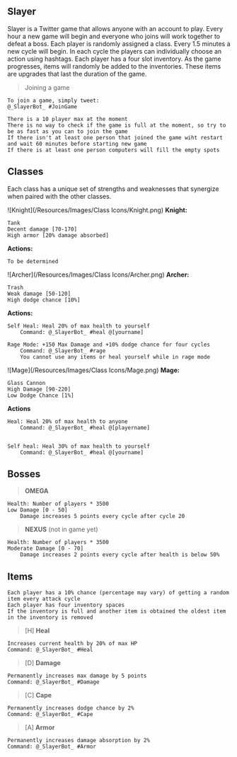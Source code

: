 ## Slayer

Slayer is a Twitter game that allows anyone with an account to play. Every hour a new game will begin and everyone who joins will work together to defeat a boss. Each player is randomly assigned a class. Every 1.5 minutes a new cycle will begin. In each cycle the players can individually choose an action using hashtags. Each player has a four slot inventory. As the game progresses, items will randomly be added to the inventories. These items are upgrades that last the duration of the game.


>Joining a game

	To join a game, simply tweet:
	@_SlayerBot_ #JoinGame

	There is a 10 player max at the moment
	There is no way to check if the game is full at the moment, so try to be as fast as you can to join the game
	If there isn't at least one person that joined the game wiht restart and wait 60 minutes before starting new game
	If there is at least one person computers will fill the empty spots


## Classes

Each class has a unique set of strengths and weaknesses that synergize when paired with the other classes.


![Knight](/Resources/Images/Class Icons/Knight.png) **Knight:**

	Tank
	Decent damage [70-170]
	High armor [20% damage absorbed]

**Actions:**


	To be determined




![Archer](/Resources/Images/Class Icons/Archer.png) **Archer:**

	Trash
	Weak damage [50-120]
	High dodge chance [10%]




**Actions:**

	Self Heal: Heal 20% of max health to yourself
		Command: @_SlayerBot_ #heal @[yourname]
		
	Rage Mode: +150 Max Damage and +10% dodge chance for four cycles
		Command: @_SlayerBot_ #rage
		You cannot use any items or heal yourself while in rage mode
		





![Mage](/Resources/Images/Class Icons/Mage.png)  **Mage:**

	Glass Cannon
	High Damage [90-220]
	Low Dodge Chance [1%]

**Actions**

	Heal: Heal 20% of max health to anyone
		Command: @_SlayerBot_ #heal @[playername]


	Self heal: Heal 30% of max health to yourself
		Command: @_SlayerBot_ #heal @[yourname]


## Bosses
>**OMEGA**

	Health: Number of players * 3500
	Low Damage [0 - 50]
		Damage increases 5 points every cycle after cycle 20
	
>**NEXUS** (not in game yet)

	Health: Number of players * 3500
	Moderate Damage [0 - 70]
		Damage increases 2 points every cycle after health is below 50%



## Items

	Each player has a 10% chance (percentage may vary) of getting a random item every attack cycle
	Each player has four inventory spaces
	If the inventory is full and another item is obtained the oldest item in the inventory is removed

>[H] **Heal**

	Increases current health by 20% of max HP
	Command: @_SlayerBot_ #Heal



>[D] **Damage**

	Permanently increases max damage by 5 points
	Command: @_SlayerBot_ #Damage



>[C] **Cape**

	Permanently increases dodge chance by 2%
	Command: @_SlayerBot_ #Cape



>[A] **Armor**

	Permanently increases damage absorption by 2%
	Command: @_SlayerBot_ #Armor
